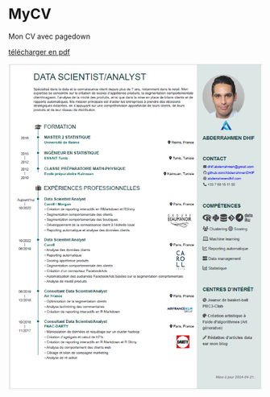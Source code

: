 
<!-- README.md is generated from README.Rmd. Please edit that file -->

# MyCV

Mon CV avec pagedown

[télécharger en
pdf](https://raw.githubusercontent.com/AbderrahmenDHIF/MyCV/main/inst/exemples/CV_Abderrahmen_dhif/CV_Abderrahmen_dhif.pdf)

![](https://raw.githubusercontent.com/AbderrahmenDHIF/MyCV/main/inst/exemples/exemple.PNG)
